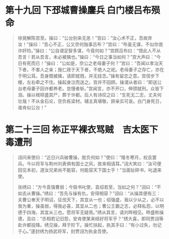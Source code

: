 
# 第十九回 下邳城曹操鏖兵 白门楼吕布殒命

> 徐晃解陈宫至。操曰：“公台别来无恙！”宫曰：“汝心术不正，吾故弃汝！”操曰：“吾心不正，公又奈何独事吕布？”宫曰：“布虽无谋，不似你诡诈奸险。”操曰：“公自谓足智多谋，今竟何如？”宫顾吕布曰：“恨此人不从吾言！若从吾言，未必被擒也。”操曰：“今日之事当如何？”宫大声曰：“今日有死而已！”操曰：“公如是，奈公之老母妻子何？”宫曰：“吾闻以孝治天下者，不害人之亲；施仁政于天下者，不绝人之祀。老母妻子之存亡，亦在于明公耳。吾身既被擒，请即就戮，并无挂念。”操有留恋之意。宫径步下楼，左右牵之不住。操起身泣而送之。宫并不回顾。操谓从者曰：“即送公台老母妻子回许都养老。怠慢者斩。”宫闻言，亦不开口，伸颈就刑。众皆下泪。操以棺椁盛其尸，葬于许都。后人有诗叹之曰：“生死无二志，丈夫何壮哉！不从金石论，空负栋梁材。辅主真堪敬，辞亲实可哀。白门身死日，谁肯似公台！”

# 第二十三回 祢正平裸衣骂贼　吉太医下毒遭刑
> 诩问来使曰：“近日兴兵破曹操，胜负何如？”使曰：“隆冬寒月，权且罢兵。今以将军与荆州刘表俱有国士之风，故来相请耳。”诩大笑曰：“汝可便回见本初，道汝兄弟尚不能容，何能容天下国士乎！”当面扯碎书，叱退来使。
>
> 张绣曰：“方今袁强曹弱；今毁书叱使，袁绍若至，当如之何？”诩曰：“不如去从曹操。”绣曰：“吾先与操有仇，安得相容？”诩曰：“从操其便有三：夫曹公奉天子明诏，征伐天下，其宜从一也；绍强盛，我以少从之，必不以我为重，操虽弱，得我必喜，其宜从二也；曹公王霸之志，必释私怨，以明德于四海，其宜从三也。愿将军无疑焉。”绣从其言，请刘晔相见。晔盛称操德，且曰：“丞相若记旧怨，安肯使某来结好将军乎？”绣大喜，即同贾诩等赴许都投降。绣见操，拜于阶下。操忙扶起，执其手曰：“有小过失，勿记于心。”遂封绣为扬武将军，封贾诩为执金吾使。 
